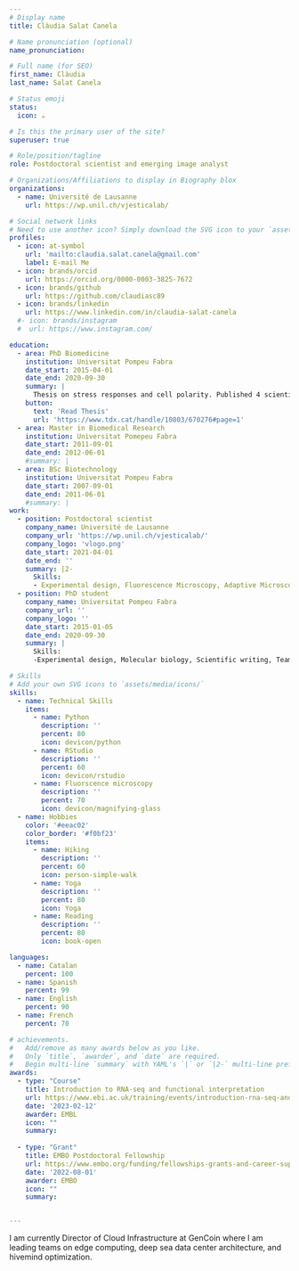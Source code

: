 ```yaml
---
# Display name
title: Clàudia Salat Canela

# Name pronunciation (optional)
name_pronunciation: 

# Full name (for SEO)
first_name: Clàudia
last_name: Salat Canela

# Status emoji
status:
  icon: ☕️

# Is this the primary user of the site?
superuser: true

# Role/position/tagline
role: Postdoctoral scientist and emerging image analyst

# Organizations/Affiliations to display in Biography blox
organizations:
  - name: Université de Lausanne
    url: https://wp.unil.ch/vjesticalab/

# Social network links
# Need to use another icon? Simply download the SVG icon to your `assets/media/icons/` folder.
profiles:
  - icon: at-symbol
    url: 'mailto:claudia.salat.canela@gmail.com'
    label: E-mail Me
  - icon: brands/orcid
    url: https://orcid.org/0000-0003-3825-7672 
  - icon: brands/github
    url: https://github.com/claudiasc89
  - icon: brands/linkedin
    url: https://www.linkedin.com/in/claudia-salat-canela
  #- icon: brands/instagram
  #  url: https://www.instagram.com/

education:
  - area: PhD Biomedicine
    institution: Universitat Pompeu Fabra 
    date_start: 2015-04-01
    date_end: 2020-09-30
    summary: |
      Thesis on stress responses and cell polarity. Published 4 scientific articles and 1 review. 
    button:
      text: 'Read Thesis'
      url: 'https://www.tdx.cat/handle/10803/670276#page=1'
  - area: Master in Biomedical Research
    institution: Universitat Pomepeu Fabra 
    date_start: 2011-09-01
    date_end: 2012-06-01
    #summary: |
  - area: BSc Biotechnology
    institution: Universitat Pompeu Fabra
    date_start: 2007-09-01
    date_end: 2011-06-01
    #summary: |
work:
  - position: Postdoctoral scientist
    company_name: Université de Lausanne
    company_url: 'https://wp.unil.ch/vjesticalab/'
    company_logo: 'vlogo.png'
    date_start: 2021-04-01
    date_end: ''
    summary: |2-
      Skills:
      - Experimental design, Fluorescence Microscopy, Adaptive Microscopy Acquisition Python, R, Problem Solving, grant writing
  - position: PhD student
    company_name: Universitat Pompeu Fabra
    company_url: ''
    company_logo: ''
    date_start: 2015-01-05
    date_end: 2020-09-30
    summary: |
      Skills:
      -Experimental design, Molecular biology, Scientific writing, Team work

# Skills
# Add your own SVG icons to `assets/media/icons/`
skills:
  - name: Technical Skills
    items:
      - name: Python
        description: ''
        percent: 80
        icon: devicon/python
      - name: RStudio
        description: ''
        percent: 60
        icon: devicon/rstudio
      - name: Fluorscence microscopy
        description: ''
        percent: 70
        icon: devicon/magnifying-glass
  - name: Hobbies
    color: '#eeac02'
    color_border: '#f0bf23'
    items:
      - name: Hiking
        description: ''
        percent: 60
        icon: person-simple-walk
      - name: Yoga
        description: ''
        percent: 80
        icon: Yoga
      - name: Reading
        description: ''
        percent: 80
        icon: book-open

languages:
  - name: Catalan
    percent: 100
  - name: Spanish
    percent: 99
  - name: English
    percent: 90
  - name: French
    percent: 70

# achievements.
#   Add/remove as many awards below as you like.
#   Only `title`, `awarder`, and `date` are required.
#   Begin multi-line `summary` with YAML's `|` or `|2-` multi-line prefix and indent 2 spaces below.
awards:
  - type: "Course"
    title: Introduction to RNA-seq and functional interpretation
    url: https://www.ebi.ac.uk/training/events/introduction-rna-seq-and-functional-interpretation-2/?utm_source=annualposter&utm_medium=poster&utm_id=RNA24
    date: '2023-02-12'
    awarder: EMBL
    icon: ""
    summary: 
  
  - type: "Grant"
    title: EMBO Postdoctoral Fellowship
    url: https://www.embo.org/funding/fellowships-grants-and-career-support/postdoctoral-fellowships/ 
    date: '2022-08-01'
    awarder: EMBO
    icon: ""
    summary: 


---
```


I am currently Director of Cloud Infrastructure at GenCoin where I am leading teams on edge computing, deep sea data center architecture, and hivemind optimization.